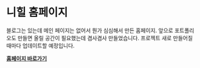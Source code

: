 # 니힐 홈페이지
블로그는 있는데 메인 페이지는 없어서 뭔가 심심해서 만든 홈페이지. 앞으로 포트폴리오도 만들면 올릴 공간이 필요했는데 겸사겸사 만들었습니다. 프로젝트 새로 만들어질 때마다 업데이트할 예정입니다.

**[홈페이지 바로가기](https://nihilncunia.github.io/)**
